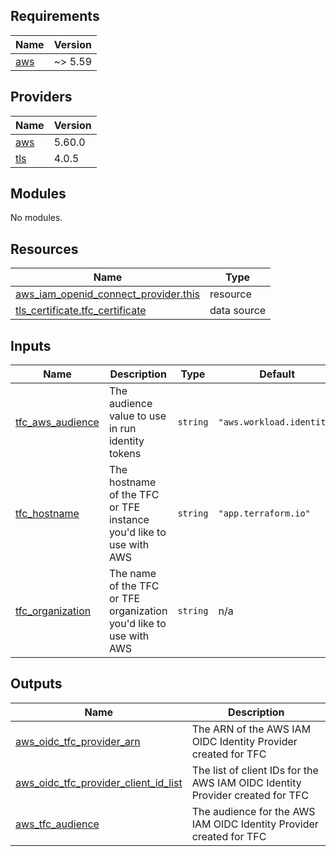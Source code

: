 <!-- BEGIN_TF_DOCS -->
## Requirements

| Name | Version |
|------|---------|
| <a name="requirement_aws"></a> [aws](#requirement\_aws) | ~> 5.59 |

## Providers

| Name | Version |
|------|---------|
| <a name="provider_aws"></a> [aws](#provider\_aws) | 5.60.0 |
| <a name="provider_tls"></a> [tls](#provider\_tls) | 4.0.5 |

## Modules

No modules.

## Resources

| Name | Type |
|------|------|
| [aws_iam_openid_connect_provider.this](https://registry.terraform.io/providers/hashicorp/aws/latest/docs/resources/iam_openid_connect_provider) | resource |
| [tls_certificate.tfc_certificate](https://registry.terraform.io/providers/hashicorp/tls/latest/docs/data-sources/certificate) | data source |

## Inputs

| Name | Description | Type | Default | Required |
|------|-------------|------|---------|:--------:|
| <a name="input_tfc_aws_audience"></a> [tfc\_aws\_audience](#input\_tfc\_aws\_audience) | The audience value to use in run identity tokens | `string` | `"aws.workload.identity"` | no |
| <a name="input_tfc_hostname"></a> [tfc\_hostname](#input\_tfc\_hostname) | The hostname of the TFC or TFE instance you'd like to use with AWS | `string` | `"app.terraform.io"` | no |
| <a name="input_tfc_organization"></a> [tfc\_organization](#input\_tfc\_organization) | The name of the TFC or TFE organization you'd like to use with AWS | `string` | n/a | yes |

## Outputs

| Name | Description |
|------|-------------|
| <a name="output_aws_oidc_tfc_provider_arn"></a> [aws\_oidc\_tfc\_provider\_arn](#output\_aws\_oidc\_tfc\_provider\_arn) | The ARN of the AWS IAM OIDC Identity Provider created for TFC |
| <a name="output_aws_oidc_tfc_provider_client_id_list"></a> [aws\_oidc\_tfc\_provider\_client\_id\_list](#output\_aws\_oidc\_tfc\_provider\_client\_id\_list) | The list of client IDs for the AWS IAM OIDC Identity Provider created for TFC |
| <a name="output_aws_tfc_audience"></a> [aws\_tfc\_audience](#output\_aws\_tfc\_audience) | The audience for the AWS IAM OIDC Identity Provider created for TFC |
<!-- END_TF_DOCS -->